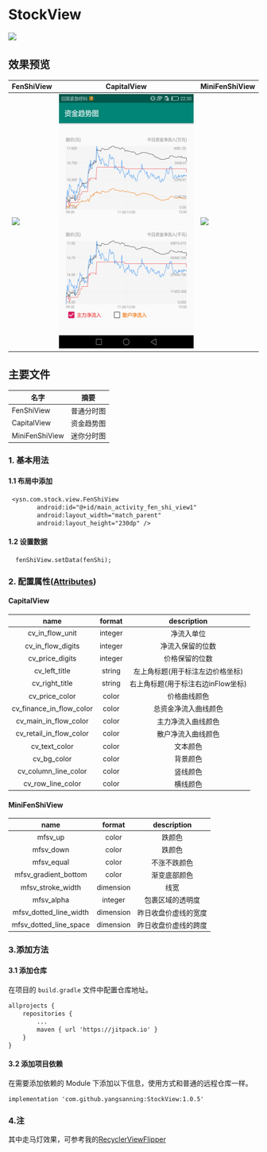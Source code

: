 # StockView
[![](https://jitpack.io/v/yangsanning/StockView.svg)](https://jitpack.io/#yangsanning/StockView)


## 效果预览

| FenShiView                      | CapitalView                     | MiniFenShiView                  |
| ------------------------------- | ------------------------------- | ------------------------------- |
| <img src="images/image1.gif" height="512" /> | <img src="images/image2.png" height="512"/> | <img src="images/image3.gif" height="512"/> |


## 主要文件
| 名字             | 摘要           |
| ---------------- | -------------- |
|FenShiView | 普通分时图  |
|CapitalView | 资金趋势图  |
|MiniFenShiView | 迷你分时图  |


### 1. 基本用法

#### 1.1 布局中添加
```android
 <ysn.com.stock.view.FenShiView
        android:id="@+id/main_activity_fen_shi_view1"
        android:layout_width="match_parent"
        android:layout_height="230dp" />
```

#### 1.2 设置数据
```android
  fenShiView.setData(fenShi);
```


### 2. 配置属性([Attributes](https://github.com/yangsanning/StockView/blob/master/stock/src/main/res/values/attrs.xml))

#### CapitalView
|name|format|description|
|:---:|:---:|:---:|
| cv_in_flow_unit | integer | 净流入单位 |
| cv_in_flow_digits | integer | 净流入保留的位数 |
| cv_price_digits | integer | 价格保留的位数 |
| cv_left_title | string | 左上角标题(用于标注左边价格坐标) |
| cv_right_title | string | 右上角标题(用于标注右边inFlow坐标) |
| cv_price_color | color | 价格曲线颜色 |
| cv_finance_in_flow_color | color | 总资金净流入曲线颜色 |
| cv_main_in_flow_color | color | 主力净流入曲线颜色 |
| cv_retail_in_flow_color | color | 散户净流入曲线颜色 |
| cv_text_color | color | 文本颜色 |
| cv_bg_color | color | 背景颜色 |
| cv_column_line_color | color | 竖线颜色 |
| cv_row_line_color | color | 横线颜色 |

#### MiniFenShiView
|name|format|description|
|:---:|:---:|:---:|
| mfsv_up | color | 跌颜色 |
| mfsv_down | color | 跌颜色 |
| mfsv_equal | color | 不涨不跌颜色 |
| mfsv_gradient_bottom | color | 渐变底部颜色 |
| mfsv_stroke_width | dimension | 线宽 |
| mfsv_alpha | integer | 包裹区域的透明度 |
| mfsv_dotted_line_width | dimension | 昨日收盘价虚线的宽度 |
| mfsv_dotted_line_space | dimension | 昨日收盘价虚线的跨度 |


### 3.添加方法

#### 3.1 添加仓库

在项目的 `build.gradle` 文件中配置仓库地址。

```android
allprojects {
	repositories {
		...
		maven { url 'https://jitpack.io' }
	}
}
```

#### 3.2 添加项目依赖

在需要添加依赖的 Module 下添加以下信息，使用方式和普通的远程仓库一样。

```android
implementation 'com.github.yangsanning:StockView:1.0.5'
```

### 4.注
其中走马灯效果，可参考我的[RecyclerViewFlipper](https://github.com/yangsanning/RecyclerViewFlipper)
